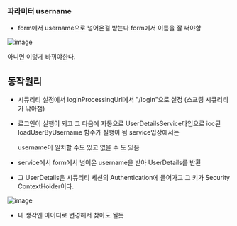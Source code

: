 ### 파라미터 username

- form에서 username으로 넘어온걸 받는다 form에서 이름을 잘 써야함

![image](https://user-images.githubusercontent.com/108928206/196834002-0bdc7798-0daa-4ee8-98fb-85c5e5b75f8f.png)

아니면 이렇게 바꿔야한다.

## 동작원리

- 시큐리티 설정에서 loginProcessingUrl에서 "/login"으로 설정 (스프링 시큐리티가 낚아챔)
- 로그인이 실행이 되고 그 다음에 자동으로 UserDetailsService타입으로 ioc된 loadUserByUsername 함수가 실행이 됨 service입장에서는 

    username이 일치할 수도 있고 없을 수 도 있음
    
- service에서 form에서 넘어온 username을 받아 UserDetails를 반환
- 그 UserDetails은 시큐리티 세션의 Authentication에 들어가고 그 키가 Security ContextHolder이다.

![image](https://user-images.githubusercontent.com/108928206/196841027-56509b49-cd8d-4174-8a64-aaf275afa493.png)

- 내 생각엔 아이디로 변경해서 찾아도 될듯
